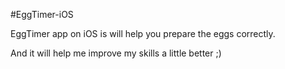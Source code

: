 #EggTimer-iOS

EggTimer app on iOS is will help you prepare the eggs correctly. 

And it will help me improve my skills a little better ;)
